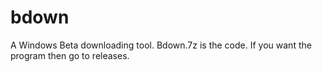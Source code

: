 # bdown
A Windows Beta downloading tool.
Bdown.7z is the code.
If you want the program then go to releases.
